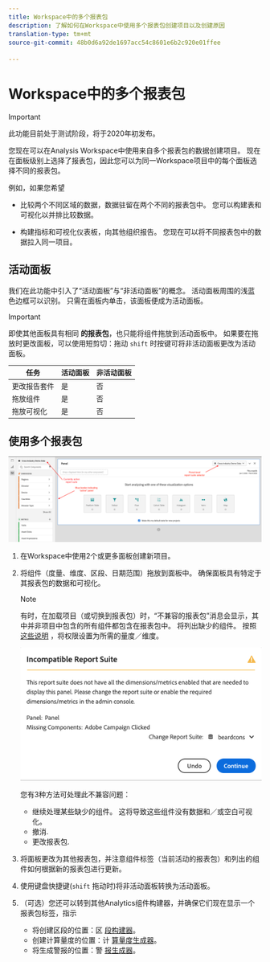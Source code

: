 ```yaml
---
title: Workspace中的多个报表包
description: 了解如何在Workspace中使用多个报表包创建项目以及创建原因
translation-type: tm+mt
source-git-commit: 48b0d6a92de1697acc54c8601e6b2c920e01ffee

---
```



# Workspace中的多个报表包

>[!IMPORTANT]
>此功能目前处于测试阶段，将于2020年初发布。

您现在可以在Analysis Workspace中使用来自多个报表包的数据创建项目。 现在在面板级别上选择了报表包，因此您可以为同一Workspace项目中的每个面板选择不同的报表包。

例如，如果您希望

* 比较两个不同区域的数据，数据驻留在两个不同的报表包中。 您可以构建表和可视化以并排比较数据。

* 构建指标和可视化仪表板，向其他组织报告。 您现在可以将不同报表包中的数据拉入同一项目。

## 活动面板

我们在此功能中引入了“活动面板”与“非活动面板”的概念。 活动面板周围的浅蓝色边框可以识别。 只需在面板内单击，该面板便成为活动面板。

>[!IMPORTANT]
>即使其他面板具有相同 **的报表包**，也只能将组件拖放到活动面板中。 如果要在拖放时更改面板，可以使用短剪切：拖动 `shift` 时按键可将非活动面板更改为活动面板。

| 任务 | 活动面板 | 非活动面板 |
|---|---|---|
| 更改报告套件 | 是 | 否 |
| 拖放组件 | 是 | 否 |
| 拖放可视化 | 是 | 否 |

## 使用多个报表包

![](assets/mrs-ui.png)

1. 在Workspace中使用2个或更多面板创建新项目。

1. 将组件（度量、维度、区段、日期范围）拖放到面板中。 确保面板具有特定于其报表包的数据和可视化。


   >[!NOTE]
   >有时，在加载项目（或切换到报表包）时，“不兼容的报表包”消息会显示，其中并非项目中包含的所有组件都包含在报表包中。 将列出缺少的组件。 按照 [这些说明](https://helpx.adobe.com/enterprise/using/manage-products-and-profiles.html#createproductprofiles) ，将权限设置为所需的量度／维度。

   ![](assets/incompat-rs.png)

   您有3种方法可处理此不兼容问题：
   * 继续处理某些缺少的组件。 这将导致这些组件没有数据和／或空白可视化。
   * 撤消.
   * 更改报表包.

1. 将面板更改为其他报表包，并注意组件标签（当前活动的报表包）和列出的组件如何根据新的报表包进行更新。

1. 使用键盘快捷键(`shift` 拖动时)将非活动面板转换为活动面板。

1. （可选）您还可以转到其他Analytics组件构建器，并确保它们现在显示一个报表包标签，指示

   * 将创建区段的位置：区 [段构建器](https://docs.adobe.com/content/help/en/analytics/components/segmentation/segmentation-workflow/seg-build.html)。
   * 创建计算量度的位置：计 [算量度生成器](https://docs.adobe.com/content/help/en/analytics/components/calculated-metrics/calcmetric-workflow/cm-build-metrics.html)。
   * 将生成警报的位置：警 [报生成器](https://docs.adobe.com/content/help/en/analytics/components/alerts/alert-builder.html)。